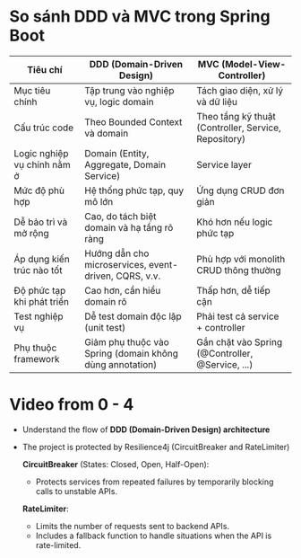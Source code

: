 # So sánh DDD và MVC trong Spring Boot

| Tiêu chí                     | DDD (Domain-Driven Design)                               | MVC (Model-View-Controller)                            |
|-----------------------------|-----------------------------------------------------------|--------------------------------------------------------|
| Mục tiêu chính              | Tập trung vào nghiệp vụ, logic domain                     | Tách giao diện, xử lý và dữ liệu                       |
| Cấu trúc code               | Theo Bounded Context và domain                            | Theo tầng kỹ thuật (Controller, Service, Repository)   |
| Logic nghiệp vụ chính nằm ở | Domain (Entity, Aggregate, Domain Service)                | Service layer                                           |
| Mức độ phù hợp              | Hệ thống phức tạp, quy mô lớn                             | Ứng dụng CRUD đơn giản                                 |
| Dễ bảo trì và mở rộng       | Cao, do tách biệt domain và hạ tầng rõ ràng               | Khó hơn nếu logic phức tạp                              |
| Áp dụng kiến trúc nào tốt   | Hướng dẫn cho microservices, event-driven, CQRS, v.v.     | Phù hợp với monolith CRUD thông thường                 |
| Độ phức tạp khi phát triển  | Cao hơn, cần hiểu domain rõ                               | Thấp hơn, dễ tiếp cận                                  |
| Test nghiệp vụ              | Dễ test domain độc lập (unit test)                        | Phải test cả service + controller                      |
| Phụ thuộc framework         | Giảm phụ thuộc vào Spring (domain không dùng annotation)  | Gắn chặt vào Spring (@Controller, @Service, ...)       |



# Video from 0 - 4
- Understand the flow of **DDD (Domain-Driven Design) architecture**
- The project is protected by Resilience4j (CircuitBreaker and RateLimiter)

  **CircuitBreaker** (States: Closed, Open, Half-Open):  
  - Protects services from repeated failures by temporarily blocking calls to unstable APIs.

  **RateLimiter**:  
  - Limits the number of requests sent to backend APIs.  
  - Includes a fallback function to handle situations when the API is rate-limited.
